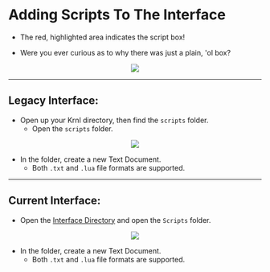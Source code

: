 # Adding Scripts To The Interface

- The red, highlighted area indicates the script box! 

- Were you ever curious as to why there was just a plain, 'ol box?

<p align="center">
    <img src="https://i.imgur.com/0etPKuh.png">
</p>

---

## Legacy Interface:
- Open up your Krnl directory, then find the `scripts` folder.
    - Open the `scripts` folder.

<p align="center">
    <img src="https://i.imgur.com/1v5ag4P.png">
</p>

- In the folder, create a new Text Document.
    - Both `.txt` and `.lua` file formats are supported.

---

## Current Interface:

- Open the [Interface Directory](InterfaceDir.md) and open the `Scripts` folder.

<p align="center">
    <img src="https://i.imgur.com/zNtezQ9.png">
</p>

- In the folder, create a new Text Document.
    - Both `.txt` and `.lua` file formats are supported.